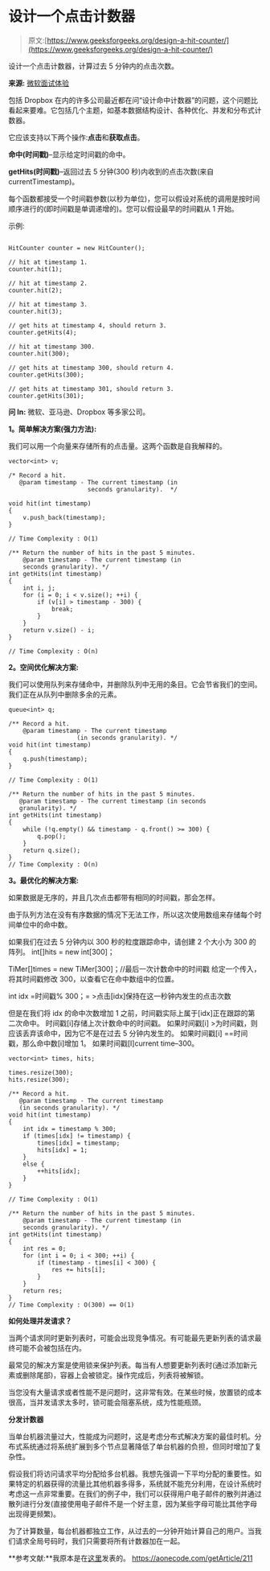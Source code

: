 # 设计一个点击计数器

> 原文:[https://www.geeksforgeeks.org/design-a-hit-counter/](https://www.geeksforgeeks.org/design-a-hit-counter/)

设计一个点击计数器，计算过去 5 分钟内的点击次数。

**来源:** [微软面试体验](https://www.geeksforgeeks.org/microsoft-interview-experience-set-109-2-years-experienced/)

包括 Dropbox 在内的许多公司最近都在问“设计命中计数器”的问题，这个问题比看起来要难。它包括几个主题，如基本数据结构设计、各种优化、并发和分布式计数器。

它应该支持以下两个操作:**点击**和**获取点击**。

**命中(时间戳)**–显示给定时间戳的命中。

**getHits(时间戳)**–返回过去 5 分钟(300 秒)内收到的点击次数(来自 currentTimestamp)。

每个函数都接受一个时间戳参数(以秒为单位)，您可以假设对系统的调用是按时间顺序进行的(即时间戳是单调递增的)。您可以假设最早的时间戳从 1 开始。

示例:

```

HitCounter counter = new HitCounter();

// hit at timestamp 1.
counter.hit(1);

// hit at timestamp 2.
counter.hit(2);

// hit at timestamp 3.
counter.hit(3);

// get hits at timestamp 4, should return 3.
counter.getHits(4);

// hit at timestamp 300.
counter.hit(300);

// get hits at timestamp 300, should return 4.
counter.getHits(300);

// get hits at timestamp 301, should return 3.
counter.getHits(301);

```

**问 In:** 微软、亚马逊、Dropbox 等多家公司。

**1。简单解决方案(强力方法):**

我们可以用一个向量来存储所有的点击量。这两个函数是自我解释的。

```
vector<int> v;

/* Record a hit.
   @param timestamp - The current timestamp (in 
                      seconds granularity).  */

void hit(int timestamp)
{
    v.push_back(timestamp);
}

// Time Complexity : O(1)

/** Return the number of hits in the past 5 minutes.
    @param timestamp - The current timestamp (in
    seconds granularity). */
int getHits(int timestamp)
{
    int i, j;
    for (i = 0; i < v.size(); ++i) {
        if (v[i] > timestamp - 300) {
            break;
        }
    }
    return v.size() - i;
}

// Time Complexity : O(n)
```

**2。空间优化解决方案:**

我们可以使用队列来存储命中，并删除队列中无用的条目。它会节省我们的空间。
我们正在从队列中删除多余的元素。

```
queue<int> q;

/** Record a hit.
    @param timestamp - The current timestamp 
                   (in seconds granularity). */
void hit(int timestamp)
{
    q.push(timestamp);
}

// Time Complexity : O(1)

/** Return the number of hits in the past 5 minutes.
   @param timestamp - The current timestamp (in seconds
   granularity). */
int getHits(int timestamp)
{
    while (!q.empty() && timestamp - q.front() >= 300) {
        q.pop();
    }
    return q.size();
}
// Time Complexity : O(n)
```

**3。最优化的解决方案:**

如果数据是无序的，并且几次点击都带有相同的时间戳，那会怎样。

由于队列方法在没有有序数据的情况下无法工作，所以这次使用数组来存储每个时间单位中的命中数。

如果我们在过去 5 分钟内以 300 秒的粒度跟踪命中，请创建 2 个大小为 300 的阵列。
int[]hits = new int[300]；

TiMer[]times = new TiMer[300]；//最后一次计数命中的时间戳
给定一个传入，将其时间戳修改 300，以查看它在命中数组中的位置。

int idx =时间戳% 300；= >点击[idx]保持在这一秒钟内发生的点击次数

但是在我们将 idx 的命中次数增加 1 之前，时间戳实际上属于[idx]正在跟踪的第二次命中。
时间戳[i]存储上次计数命中的时间戳。
如果时间戳[i] >为时间戳，则应该丢弃该命中，因为它不是在过去 5 分钟内发生的。
如果时间戳[i] ==时间戳，那么命中数[i]增加 1。
如果时间戳[I]current time–300。

```
vector<int> times, hits;

times.resize(300);
hits.resize(300);

/** Record a hit.
   @param timestamp - The current timestamp
   (in seconds granularity). */
void hit(int timestamp)
{
    int idx = timestamp % 300;
    if (times[idx] != timestamp) {
        times[idx] = timestamp;
        hits[idx] = 1;
    }
    else {
        ++hits[idx];
    }
}

// Time Complexity : O(1)

/** Return the number of hits in the past 5 minutes.
    @param timestamp - The current timestamp (in 
    seconds granularity). */
int getHits(int timestamp)
{
    int res = 0;
    for (int i = 0; i < 300; ++i) {
        if (timestamp - times[i] < 300) {
            res += hits[i];
        }
    }
    return res;
}
// Time Complexity : O(300) == O(1)
```

**如何处理并发请求？**

当两个请求同时更新列表时，可能会出现竞争情况。有可能最先更新列表的请求最终可能不会被包括在内。

最常见的解决方案是使用锁来保护列表。每当有人想要更新列表时(通过添加新元素或删除尾部)，容器上会被锁定。操作完成后，列表将被解锁。

当您没有大量请求或者性能不是问题时，这非常有效。在某些时候，放置锁的成本很高，当并发请求太多时，锁可能会阻塞系统，成为性能瓶颈。

**分发计数器**

当单台机器流量过大，性能成为问题时，这是考虑分布式解决方案的最佳时机。分布式系统通过将系统扩展到多个节点显著降低了单台机器的负担，但同时增加了复杂性。

假设我们将访问请求平均分配给多台机器。我想先强调一下平均分配的重要性。如果特定的机器获得的流量比其他机器多得多，系统就不能充分利用，在设计系统时考虑这一点非常重要。在我们的例子中，我们可以获得用户电子邮件的散列并通过散列进行分发(直接使用电子邮件不是一个好主意，因为某些字母可能比其他字母出现得更频繁)。

为了计算数量，每台机器都独立工作，从过去的一分钟开始计算自己的用户。当我们请求全局号码时，我们只需要将所有计数器加在一起。

**参考文献:**我原本是在[这里](https://leetcode.com/discuss/interview-question/178662/Design-a-Hit-Counter/)发表的。
https://aonecode.com/getArticle/211